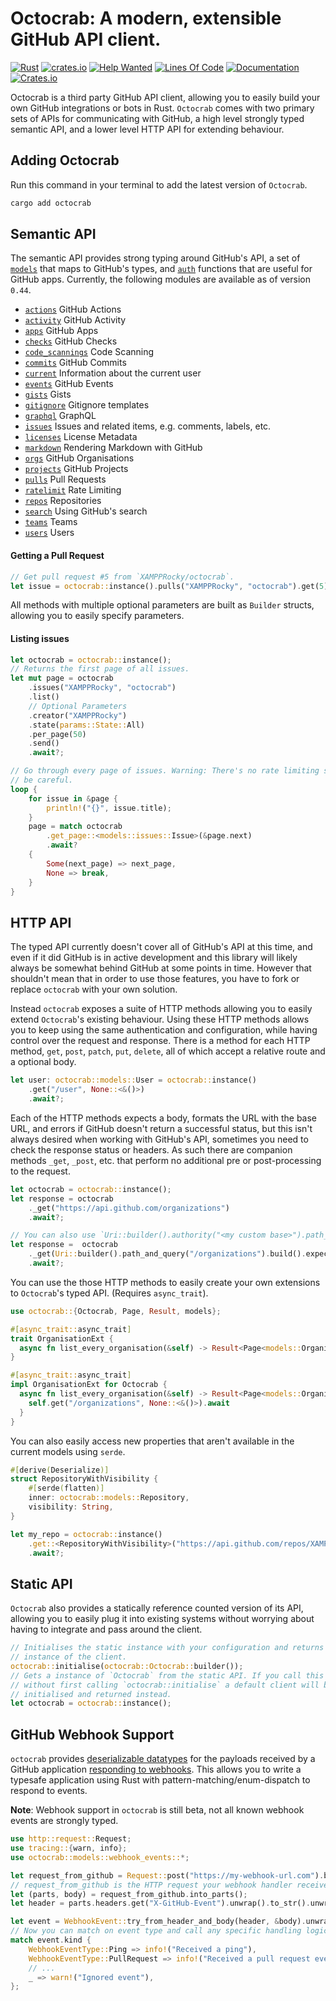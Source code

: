 # Octocrab: A modern, extensible GitHub API client.

[![Rust](https://github.com/XAMPPRocky/octocrab/workflows/Rust/badge.svg)](https://github.com/XAMPPRocky/octocrab/actions?query=workflow%3ARust)
[![crates.io](https://img.shields.io/crates/d/octocrab.svg)](https://crates.io/crates/octocrab)
[![Help Wanted](https://img.shields.io/github/issues/XAMPPRocky/octocrab/help%20wanted?color=green)](https://github.com/XAMPPRocky/octocrab/issues?q=is%3Aissue+is%3Aopen+label%3A%22help+wanted%22)
[![Lines Of Code](https://tokei.rs/b1/github/XAMPPRocky/octocrab?category=code)](https://github.com/XAMPPRocky/octocrab)
[![Documentation](https://docs.rs/octocrab/badge.svg)](https://docs.rs/octocrab/)
[![Crates.io](https://img.shields.io/crates/v/octocrab?logo=rust)](https://crates.io/crates/octocrab/)

Octocrab is a third party GitHub API client, allowing you to easily build
your own GitHub integrations or bots in Rust. `Octocrab` comes with two primary
sets of APIs for communicating with GitHub, a high level strongly typed
semantic API, and a lower level HTTP API for extending behaviour.

## Adding Octocrab
Run this command in your terminal to add the latest version of `Octocrab`.

```bash
cargo add octocrab
```

## Semantic API
The semantic API provides strong typing around GitHub's API, a set of
[`models`] that maps to GitHub's types, and [`auth`] functions that are useful
for GitHub apps.
Currently, the following modules are available as of version `0.44`.

- [`actions`] GitHub Actions
- [`activity`] GitHub Activity
- [`apps`] GitHub Apps
- [`checks`] GitHub Checks
- [`code_scannings`] Code Scanning
- [`commits`] GitHub Commits
- [`current`] Information about the current user
- [`events`] GitHub Events
- [`gists`] Gists
- [`gitignore`] Gitignore templates
- [`graphql`] GraphQL
- [`issues`] Issues and related items, e.g. comments, labels, etc.
- [`licenses`] License Metadata
- [`markdown`] Rendering Markdown with GitHub
- [`orgs`] GitHub Organisations
- [`projects`] GitHub Projects
- [`pulls`] Pull Requests
- [`ratelimit`] Rate Limiting
- [`repos`] Repositories
- [`search`] Using GitHub's search
- [`teams`] Teams
- [`users`] Users

[`models`]: https://docs.rs/octocrab/latest/octocrab/models/index.html
[`auth`]: https://docs.rs/octocrab/latest/octocrab/auth/index.html
[`actions`]: https://docs.rs/octocrab/latest/octocrab/actions/struct.ActionsHandler.html
[`activity`]: https://docs.rs/octocrab/latest/octocrab/activity/struct.ActivityHandler.html
[`apps`]: https://docs.rs/octocrab/latest/octocrab/apps/struct.AppsHandler.html
[`checks`]: https://docs.rs/octocrab/latest/octocrab/checks/struct.ChecksHandler.html
[`code_scannings`]: https://docs.rs/octocrab/latest/octocrab/code_scannings/struct.CodeScanningsHandler.html
[`commits`]: https://docs.rs/octocrab/latest/octocrab/commits/struct.CommitsHandler.html
[`current`]: https://docs.rs/octocrab/latest/octocrab/current/struct.CurrentAuthHandler.html
[`events`]: https://docs.rs/octocrab/latest/octocrab/events/struct.EventsHandler.html
[`gists`]: https://docs.rs/octocrab/latest/octocrab/gists/struct.GistsHandler.html
[`gitignore`]: https://docs.rs/octocrab/latest/octocrab/gitignore/struct.GitignoreHandler.html
[`graphql`]: https://docs.rs/octocrab/latest/octocrab/struct.Octocrab.html#graphql-api
[`issues`]: https://docs.rs/octocrab/latest/octocrab/issues/struct.IssueHandler.html
[`licenses`]: https://docs.rs/octocrab/latest/octocrab/licenses/struct.LicenseHandler.html
[`markdown`]: https://docs.rs/octocrab/latest/octocrab/markdown/struct.MarkdownHandler.html
[`orgs`]: https://docs.rs/octocrab/latest/octocrab/orgs/struct.OrgHandler.html
[`projects`]: https://docs.rs/octocrab/latest/octocrab/projects/struct.ProjectHandler.html
[`pulls`]: https://docs.rs/octocrab/latest/octocrab/pulls/struct.PullRequestHandler.html
[`ratelimit`]: https://docs.rs/octocrab/latest/octocrab/ratelimit/struct.RateLimitHandler.html
[`repos`]: https://docs.rs/octocrab/latest/octocrab/repos/struct.RepoHandler.html
[`search`]: https://docs.rs/octocrab/latest/octocrab/search/struct.SearchHandler.html
[`teams`]: https://docs.rs/octocrab/latest/octocrab/teams/struct.TeamHandler.html
[`users`]: https://docs.rs/octocrab/latest/octocrab/users/struct.UsersHandler.html

#### Getting a Pull Request
```rust
// Get pull request #5 from `XAMPPRocky/octocrab`.
let issue = octocrab::instance().pulls("XAMPPRocky", "octocrab").get(5).await?;
```

All methods with multiple optional parameters are built as `Builder`
structs, allowing you to easily specify parameters.

#### Listing issues
```rust
let octocrab = octocrab::instance();
// Returns the first page of all issues.
let mut page = octocrab
    .issues("XAMPPRocky", "octocrab")
    .list()
    // Optional Parameters
    .creator("XAMPPRocky")
    .state(params::State::All)
    .per_page(50)
    .send()
    .await?;

// Go through every page of issues. Warning: There's no rate limiting so
// be careful.
loop {
    for issue in &page {
        println!("{}", issue.title);
    }
    page = match octocrab
        .get_page::<models::issues::Issue>(&page.next)
        .await?
    {
        Some(next_page) => next_page,
        None => break,
    }
}
```

## HTTP API
The typed API currently doesn't cover all of GitHub's API at this time, and
even if it did GitHub is in active development and this library will
likely always be somewhat behind GitHub at some points in time. However that
shouldn't mean that in order to use those features, you have to fork
or replace `octocrab` with your own solution.

Instead `octocrab` exposes a suite of HTTP methods allowing you to easily
extend `Octocrab`'s existing behaviour. Using these HTTP methods allows you
to keep using the same authentication and configuration, while having
control over the request and response. There is a method for each HTTP
method, `get`, `post`, `patch`, `put`, `delete`, all of which accept a
relative route and a optional body.

```rust
let user: octocrab::models::User = octocrab::instance()
    .get("/user", None::<&()>)
    .await?;
```

Each of the HTTP methods expects a body, formats the URL with the base
URL, and errors if GitHub doesn't return a successful status, but this isn't
always desired when working with GitHub's API, sometimes you need to check
the response status or headers. As such there are companion methods `_get`,
`_post`, etc. that perform no additional pre or post-processing to
the request.

```rust
let octocrab = octocrab::instance();
let response = octocrab
    ._get("https://api.github.com/organizations")
    .await?;

// You can also use `Uri::builder().authority("<my custom base>").path_and_query("<my custom path>")` if you want to customize the base uri and path.
let response =  octocrab
    ._get(Uri::builder().path_and_query("/organizations").build().expect("valid uri"))
    .await?;
```

You can use the those HTTP methods to easily create your own extensions to
`Octocrab`'s typed API. (Requires `async_trait`).

```rust
use octocrab::{Octocrab, Page, Result, models};

#[async_trait::async_trait]
trait OrganisationExt {
  async fn list_every_organisation(&self) -> Result<Page<models::Organization>>;
}

#[async_trait::async_trait]
impl OrganisationExt for Octocrab {
  async fn list_every_organisation(&self) -> Result<Page<models::Organization>> {
    self.get("/organizations", None::<&()>).await
  }
}
```

You can also easily access new properties that aren't available in the
current models using `serde`.

```rust
#[derive(Deserialize)]
struct RepositoryWithVisibility {
    #[serde(flatten)]
    inner: octocrab::models::Repository,
    visibility: String,
}

let my_repo = octocrab::instance()
    .get::<RepositoryWithVisibility>("https://api.github.com/repos/XAMPPRocky/octocrab", None::<&()>)
    .await?;
```

## Static API
`Octocrab` also provides a statically reference counted version of its API,
allowing you to easily plug it into existing systems without worrying
about having to integrate and pass around the client.

```rust
// Initialises the static instance with your configuration and returns an
// instance of the client.
octocrab::initialise(octocrab::Octocrab::builder());
// Gets a instance of `Octocrab` from the static API. If you call this
// without first calling `octocrab::initialise` a default client will be
// initialised and returned instead.
let octocrab = octocrab::instance();
```

## GitHub Webhook Support

`octocrab` provides [deserializable datatypes](https://docs.rs/octocrab/latest/octocrab/models/webhook_events/index.html)
for the payloads received by a GitHub application [responding to
webhooks](https://docs.github.com/en/apps/creating-github-apps/writing-code-for-a-github-app/building-a-github-app-that-responds-to-webhook-events).
This allows you to write a typesafe application using Rust with
pattern-matching/enum-dispatch to respond to events.

**Note**: Webhook support in `octocrab` is still beta, not all known webhook events are
strongly typed.

```rust
use http::request::Request;
use tracing::{warn, info};
use octocrab::models::webhook_events::*;

let request_from_github = Request::post("https://my-webhook-url.com").body(vec![0_u8]).unwrap();
// request_from_github is the HTTP request your webhook handler received
let (parts, body) = request_from_github.into_parts();
let header = parts.headers.get("X-GitHub-Event").unwrap().to_str().unwrap();

let event = WebhookEvent::try_from_header_and_body(header, &body).unwrap();
// Now you can match on event type and call any specific handling logic
match event.kind {
    WebhookEventType::Ping => info!("Received a ping"),
    WebhookEventType::PullRequest => info!("Received a pull request event"),
    // ...
    _ => warn!("Ignored event"),
};
```
